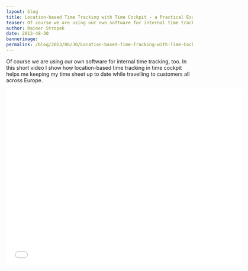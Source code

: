 ```yaml
---
layout: blog
title: Location-based Time Tracking with Time Cockpit - a Practical Example
teaser: Of course we are using our own software for internal time tracking, too. In this short video I show how location-based time tracking in time cockpit helps me keeping my time sheet up to date while travelling to customers all across Europe.
author: Rainer Stropek
date: 2013-48-30
bannerimage: 
permalink: /blog/2013/06/30/Location-based-Time-Tracking-with-Time-Cockpit---a-Practical-Example
---
```


<p xmlns="http://www.w3.org/1999/xhtml">Of course we are using our own software for internal time tracking, too. In this short video I show how location-based time tracking in time cockpit helps me keeping my time sheet up to date while travelling to customers all across Europe.</p><iframe width="640" height="480" src="//www.youtube.com/embed/1zhBmc9rZts?rel=0" frameborder="0" allowfullscreen="allowfullscreen" xmlns="http://www.w3.org/1999/xhtml"></iframe>